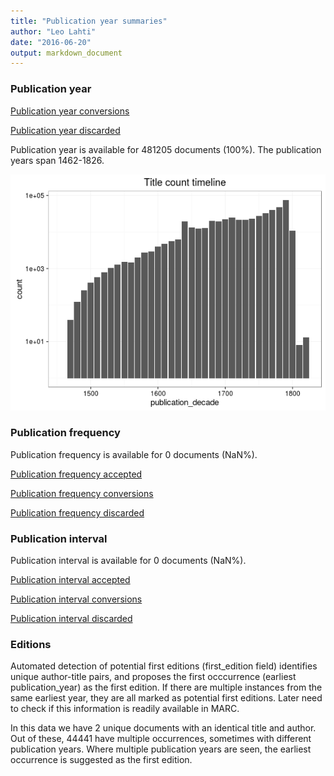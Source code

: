 ```yaml
---
title: "Publication year summaries"
author: "Leo Lahti"
date: "2016-06-20"
output: markdown_document
---
```



### Publication year

[Publication year conversions](output.tables/publication_year_conversion.csv)

[Publication year discarded](output.tables/publication_year_discarded.csv)

Publication year is available for 481205 documents (100%). The publication years span 1462-1826.

![plot of chunk summarypublicationyear](figure/summarypublicationyear-1.png)

### Publication frequency

Publication frequency is available for 0 documents (NaN%). 

[Publication frequency accepted](output.tables/publication_frequency_discarded.csv)

[Publication frequency conversions](output.tables/publication_frequency_conversion.csv)

[Publication frequency discarded](output.tables/publication_frequency_discarded.csv)


### Publication interval

Publication interval is available for 0 documents (NaN%). 

[Publication interval accepted](output.tables/publication_interval_discarded.csv)

[Publication interval conversions](output.tables/publication_interval_conversion.csv)

[Publication interval discarded](output.tables/publication_interval_discarded.csv)


### Editions

Automated detection of potential first editions (first_edition field)
identifies unique author-title pairs, and proposes the first
occcurrence (earliest publication_year) as the first edition. If there
are multiple instances from the same earliest year, they are all
marked as potential first editions. Later need to check if this
information is readily available in MARC.

In this data we have 2
unique documents with an identical title and author. Out of these,
44441
have multiple occurrences, sometimes with different publication years.
Where multiple publication years are seen, the earliest occurrence is
suggested as the first edition.







